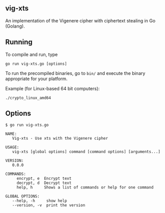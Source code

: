 ## vig-xts
An implementation of the Vigenere cipher with ciphertext stealing in Go (Golang).

## Running
To compile and run, type
```
go run vig-xts.go [options]
```
To run the precompiled binaries, go to `bin/` and execute the binary appropriate for your platform.

Example (for Linux-based 64 bit computers):
```
./crypto_linux_amd64
```

## Options
```
$ go run vig-xts.go

NAME:
   Vig-xts - Use xts with the Vigenere cipher

USAGE:
   vig-xts [global options] command [command options] [arguments...]

VERSION:
   0.0.0

COMMANDS:
     encrypt, e  Encrypt text
     decrypt, d  Decrypt text
     help, h     Shows a list of commands or help for one command

GLOBAL OPTIONS:
   --help, -h     show help
   --version, -v  print the version
```